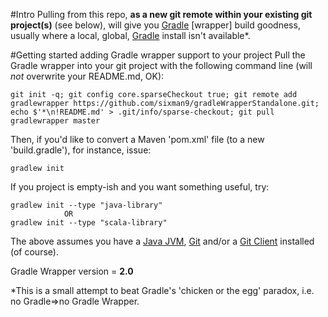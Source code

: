 #Intro
Pulling from this repo, **as a new git remote within your existing git project(s)** (see below), will give you [Gradle][2] [wrapper] build goodness, usually where a local, global, [Gradle][2] install isn't available*.

#Getting started adding Gradle wrapper support to your project
Pull the Gradle wrapper into your git project with the following command line (will *not* overwrite your README.md, OK):

    git init -q; git config core.sparseCheckout true; git remote add gradlewrapper https://github.com/sixman9/gradleWrapperStandalone.git; echo $'*\n!README.md' > .git/info/sparse-checkout; git pull gradlewrapper master  

Then, if you'd like to convert a Maven 'pom.xml' file (to a new 'build.gradle'), for instance, issue:  

    gradlew init  

If you project is empty-ish and you want something useful, try:  

    gradlew init --type "java-library"
                OR
    gradlew init --type "scala-library"

The above assumes you have a [Java JVM][1], [Git][3] and/or a [Git Client][4] installed (of course).  

Gradle Wrapper version = **2.0**  

*This is a small attempt to beat Gradle's 'chicken or the egg' paradox, i.e. no Gradle=>no Gradle Wrapper.  

[1]: https://www.java.com
[2]: http://www.gradle.org
[3]: http://git-scm.com
[4]: http://www.sourcetreeapp.com
